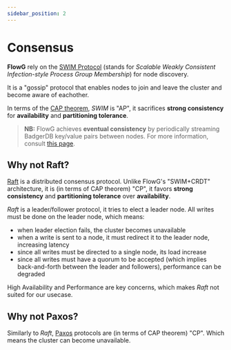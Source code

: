 ```yaml
---
sidebar_position: 2
---
```


# Consensus

**FlowG** rely on the [SWIM Protocol](https://en.wikipedia.org/wiki/SWIM_Protocol)
(stands for *Scalable Weakly Consistent Infection-style Process Group Membership*)
for node discovery.

It is a "gossip" protocol that enables nodes to join and leave the cluster and
become aware of eachother.

In terms of the [CAP theorem](https://en.wikipedia.org/wiki/CAP_theorem), *SWIM*
is "AP", it sacrifices **strong consistency** for **availability** and
**partitioning tolerance**.

> **NB:** FlowG achieves **eventual consistency** by periodically streaming
> BadgerDB key/value pairs between nodes. For more information, consult
> [this page](./replication).

## Why not Raft?

[Raft](https://raft.github.io) is a distributed consensus protocol. Unlike
FlowG's "SWIM+CRDT" architecture, it is (in terms of CAP theorem) "CP", it
favors **strong consistency** and **partitioning tolerance** over
**availability**.

*Raft* is a leader/follower protocol, it tries to elect a leader node. All
writes must be done on the leader node, which means:

 - when leader election fails, the cluster becomes unavailable
 - when a write is sent to a node, it must redirect it to the leader node,
   increasing latency
 - since all writes must be directed to a single node, its load increase
 - since all writes must have a quorum to be accepted (which implies
   back-and-forth between the leader and followers), performance can be degraded

High Availability and Performance are key concerns, which makes *Raft* not
suited for our usecase.

## Why not Paxos?

Similarly to *Raft*, [Paxos](https://en.wikipedia.org/wiki/Paxos_(computer_science))
protocols are (in terms of CAP theorem) "CP". Which means the cluster can become
unavailable.
